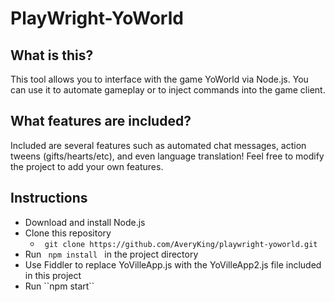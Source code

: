 # PlayWright-YoWorld

<h2>What is this?</h2>
 <p>This tool allows you to interface with the game YoWorld via Node.js. You can use it to automate gameplay or to inject commands into the game client.</p>

<h2> What features are included? </h2>
<p> Included are several features such as automated chat messages, action tweens (gifts/hearts/etc), and even language translation! Feel free to modify the project to add your own features.</p>
<h2>Instructions</h2>
<ul>
 <li> Download and install Node.js </li>
 <li> Clone this repository <ul><li><code> git clone https://github.com/AveryKing/playwright-yoworld.git </code></li></ul> </li>
 <li> Run <code> npm install </code> in the project directory </li>
 <li> Use Fiddler to replace YoVilleApp.js with the YoVilleApp2.js file included in this project </li>
 <li> Run ``npm start`` </li>
